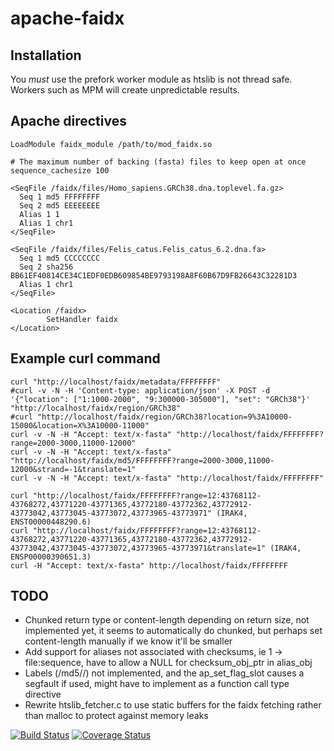 # apache-faidx

## Installation

You *must* use the prefork worker module as htslib is not thread safe. Workers such as MPM will create unpredictable results.

## Apache directives

```
LoadModule faidx_module /path/to/mod_faidx.so

# The maximum number of backing (fasta) files to keep open at once
sequence_cachesize 100

<SeqFile /faidx/files/Homo_sapiens.GRCh38.dna.toplevel.fa.gz>
  Seq 1 md5 FFFFFFFF
  Seq 2 md5 EEEEEEEE
  Alias 1 1
  Alias 1 chr1
</SeqFile>

<SeqFile /faidx/files/Felis_catus.Felis_catus_6.2.dna.fa>
  Seq 1 md5 CCCCCCCC
  Seq 2 sha256 BB61EF40814CE34C1EDF0EDB609854BE9793198A8F60B67D9FB26643C32281D3
  Alias 1 chr1
</SeqFile>

<Location /faidx>
        SetHandler faidx
</Location>

```

## Example curl command

```
curl "http://localhost/faidx/metadata/FFFFFFFF"
#curl -v -N -H 'Content-type: application/json' -X POST -d '{"location": ["1:1000-2000", "9:300000-305000"], "set": "GRCh38"}' "http://localhost/faidx/region/GRCh38"
#curl "http://localhost/faidx/region/GRCh38?location=9%3A10000-15000&location=X%3A10000-11000"
curl -v -N -H "Accept: text/x-fasta" "http://localhost/faidx/FFFFFFFF?range=2000-3000,11000-12000"
curl -v -N -H "Accept: text/x-fasta" "http://localhost/faidx/md5/FFFFFFFF?range=2000-3000,11000-12000&strand=-1&translate=1"
curl -v -N -H "Accept: text/x-fasta" "http://localhost/faidx/FFFFFFFF"

curl "http://localhost/faidx/FFFFFFFF?range=12:43768112-43768272,43771220-43771365,43772180-43772362,43772912-43773042,43773045-43773072,43773965-43773971" (IRAK4, ENST00000448290.6)
curl "http://localhost/faidx/FFFFFFFF?range=12:43768112-43768272,43771220-43771365,43772180-43772362,43772912-43773042,43773045-43773072,43773965-43773971&translate=1" (IRAK4, ENSP00000390651.3)
curl -H "Accept: text/x-fasta" http://localhost/faidx/FFFFFFFF
```

## TODO

* Chunked return type or content-length depending on return size, not implemented yet, it seems to automatically do chunked, but perhaps set content-length manually if we know it'll be smaller
* Add support for aliases not associated with checksums, ie 1 -> file:sequence, have to allow a NULL for checksum_obj_ptr in alias_obj
* Labels (/md5/<checksum>/) not implemented, and the ap_set_flag_slot causes a segfault if used, might have to implement as a function call type directive
* Rewrite htslib_fetcher.c to use static buffers for the faidx fetching rather than malloc to protect against memory leaks

[![Build Status](https://travis-ci.org/Ensembl/apache-faidx.svg?branch=master)](https://travis-ci.org/Ensembl/apache-faidx) [![Coverage Status](https://coveralls.io/repos/github/Ensembl/apache-faidx/badge.svg?branch=master)](https://coveralls.io/github/Ensembl/apache-faidx?branch=master)
